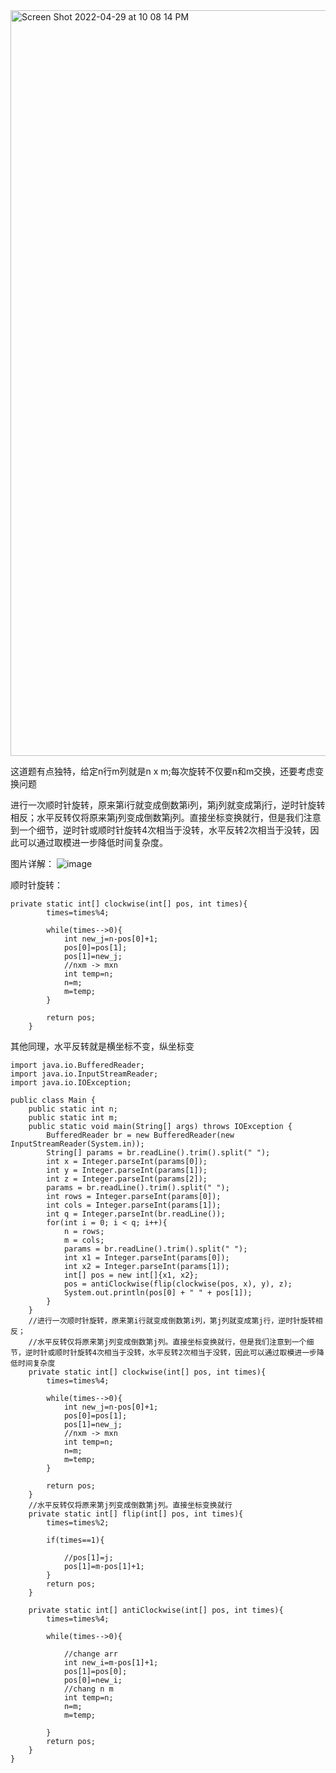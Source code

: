 <img width="1193" alt="Screen Shot 2022-04-29 at 10 08 14 PM" src="https://user-images.githubusercontent.com/59748598/166092032-ff2b2256-4cd3-4747-bbeb-6540ad91b49b.png">

这道题有点独特，给定n行m列就是n x m;每次旋转不仅要n和m交换，还要考虑变换问题

进行一次顺时针旋转，原来第i行就变成倒数第i列，第j列就变成第j行，逆时针旋转相反；水平反转仅将原来第j列变成倒数第j列。直接坐标变换就行，但是我们注意到一个细节，逆时针或顺时针旋转4次相当于没转，水平反转2次相当于没转，因此可以通过取模进一步降低时间复杂度。

图片详解：
![image](https://user-images.githubusercontent.com/59748598/166092137-0b7b79af-2bd2-4540-93f9-5efd9f69ba3c.png)


顺时针旋转：
```` 
private static int[] clockwise(int[] pos, int times){
        times=times%4;
        
        while(times-->0){
            int new_j=n-pos[0]+1;
            pos[0]=pos[1];
            pos[1]=new_j;
            //nxm -> mxn
            int temp=n;
            n=m;
            m=temp;
        }
        
        return pos;
    }
````
其他同理，水平反转就是横坐标不变，纵坐标变
 
```` 
import java.io.BufferedReader;
import java.io.InputStreamReader;
import java.io.IOException;

public class Main {
    public static int n;
    public static int m;
    public static void main(String[] args) throws IOException {
        BufferedReader br = new BufferedReader(new InputStreamReader(System.in));
        String[] params = br.readLine().trim().split(" ");
        int x = Integer.parseInt(params[0]);
        int y = Integer.parseInt(params[1]);
        int z = Integer.parseInt(params[2]);
        params = br.readLine().trim().split(" ");
        int rows = Integer.parseInt(params[0]);
        int cols = Integer.parseInt(params[1]);
        int q = Integer.parseInt(br.readLine());
        for(int i = 0; i < q; i++){
            n = rows;
            m = cols;
            params = br.readLine().trim().split(" ");
            int x1 = Integer.parseInt(params[0]);
            int x2 = Integer.parseInt(params[1]);
            int[] pos = new int[]{x1, x2};
            pos = antiClockwise(flip(clockwise(pos, x), y), z);
            System.out.println(pos[0] + " " + pos[1]);
        }
    }
    //进行一次顺时针旋转，原来第i行就变成倒数第i列，第j列就变成第j行，逆时针旋转相反；
    //水平反转仅将原来第j列变成倒数第j列。直接坐标变换就行，但是我们注意到一个细节，逆时针或顺时针旋转4次相当于没转，水平反转2次相当于没转，因此可以通过取模进一步降低时间复杂度
    private static int[] clockwise(int[] pos, int times){
        times=times%4;
        
        while(times-->0){
            int new_j=n-pos[0]+1;
            pos[0]=pos[1];
            pos[1]=new_j;
            //nxm -> mxn
            int temp=n;
            n=m;
            m=temp;
        }
        
        return pos;
    }
    //水平反转仅将原来第j列变成倒数第j列。直接坐标变换就行
    private static int[] flip(int[] pos, int times){
        times=times%2;
        
        if(times==1){
            
            //pos[1]=j;
            pos[1]=m-pos[1]+1;
        }
        return pos;
    }
    
    private static int[] antiClockwise(int[] pos, int times){
        times=times%4;
        
        while(times-->0){
            
            //change arr
            int new_i=m-pos[1]+1;
            pos[1]=pos[0];
            pos[0]=new_i;
            //chang n m
            int temp=n;
            n=m;
            m=temp;
            
        }
        return pos;
    }
}
````



